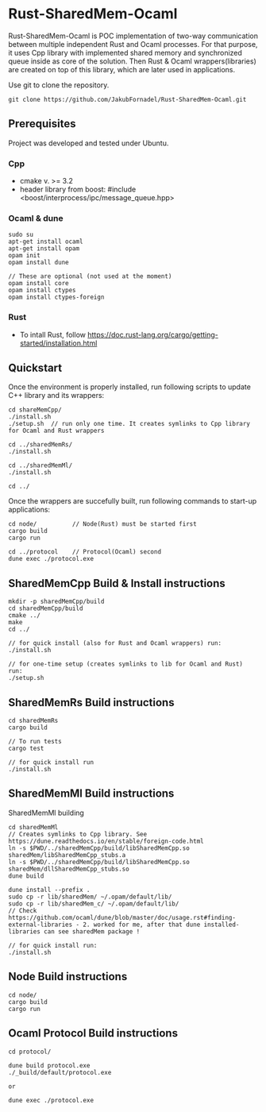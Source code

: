 # Rust-SharedMem-Ocaml
Rust-SharedMem-Ocaml is POC implementation of two-way communication between multiple independent Rust and Ocaml processes. 
For that purpose, it uses Cpp library with implemented shared memory and synchronized queue inside as core of the solution. Then Rust & Ocaml wrappers(libraries) are created on top of this library, which are later used in applications. 

Use git to clone the repository. 
```Shell 
git clone https://github.com/JakubFornadel/Rust-SharedMem-Ocaml.git 
```

## Prerequisites
Project was developed and tested under Ubuntu.

### Cpp
- cmake v. >= 3.2
- header library from boost: #include <boost/interprocess/ipc/message_queue.hpp>  

### Ocaml & dune
```Shell 
sudo su
apt-get install ocaml
apt-get install opam
opam init
opam install dune 

// These are optional (not used at the moment)
opam install core 
opam install ctypes 
opam install ctypes-foreign
``` 

### Rust
- To intall Rust, follow https://doc.rust-lang.org/cargo/getting-started/installation.html


## Quickstart
Once the environment is properly installed, run following scripts to update C++ library and its wrappers:
```Shell 
cd shareMemCpp/
./install.sh
./setup.sh  // run only one time. It creates symlinks to Cpp library for Ocaml and Rust wrappers

cd ../sharedMemRs/
./install.sh

cd ../sharedMemMl/
./install.sh

cd ../
```

Once the wrappers are succefully built, run following commands to start-up applications:
```Shell 
cd node/          // Node(Rust) must be started first
cargo build 
cargo run

cd ../protocol    // Protocol(Ocaml) second
dune exec ./protocol.exe
```

## SharedMemCpp Build & Install instructions
```Shell 
mkdir -p sharedMemCpp/build
cd sharedMemCpp/build
cmake ../
make
cd ../

// for quick install (also for Rust and Ocaml wrappers) run:
./install.sh

// for one-time setup (creates symlinks to lib for Ocaml and Rust) run:
./setup.sh

```

## SharedMemRs Build instructions
```Shell 
cd sharedMemRs
cargo build

// To run tests
cargo test

// for quick install run
./install.sh
```

## SharedMemMl Build instructions 
SharedMemMl building
```Shell 
cd sharedMemMl
// Creates symlinks to Cpp library. See https://dune.readthedocs.io/en/stable/foreign-code.html  
ln -s $PWD/../sharedMemCpp/build/libSharedMemCpp.so sharedMem/libSharedMemCpp_stubs.a  
ln -s $PWD/../sharedMemCpp/build/libSharedMemCpp.so sharedMem/dllSharedMemCpp_stubs.so
dune build

dune install --prefix .
sudo cp -r lib/sharedMem/ ~/.opam/default/lib/
sudo cp -r lib/sharedMem_c/ ~/.opam/default/lib/
// Check https://github.com/ocaml/dune/blob/master/doc/usage.rst#finding-external-libraries - 2. worked for me, after that dune installed-libraries can see sharedMem package !

// for quick install run:
./install.sh
```

## Node Build instructions
```Shell 
cd node/
cargo build
cargo run
```

## Ocaml Protocol Build instructions
```Shell 
cd protocol/

dune build protocol.exe
./_build/default/protocol.exe

or

dune exec ./protocol.exe
```



